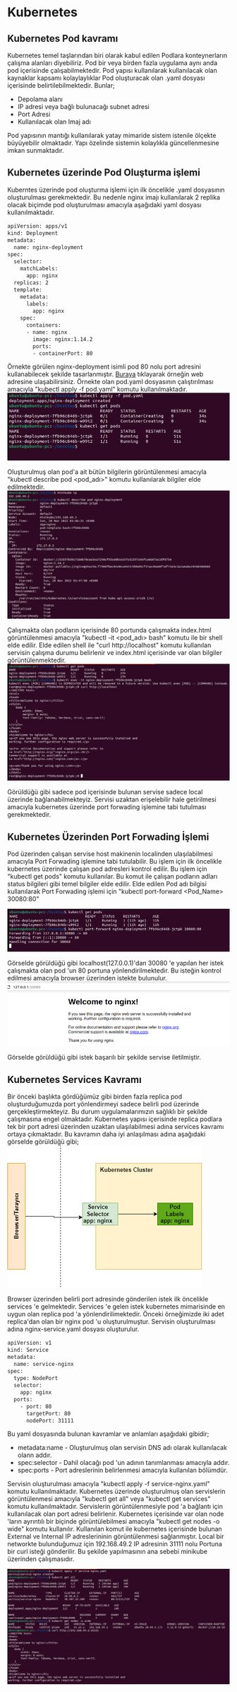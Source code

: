 # Kubernetes

## Kubernetes Pod kavramı 

Kubernetes temel taşlarından biri olarak kabul edilen Podlara konteynerların çalışma alanları diyebiliriz. Pod bir veya birden fazla uygulama aynı anda pod içerisinde çalışabilmektedir. Pod yapısı kullanılarak kullanılacak olan kaynaklar kapsamı kolaylaylıklar Pod oluşturacak olan .yaml dosyası içerisinde belirtilebilmektedir. Bunlar;
* Depolama alanı
* IP adresi veya bağlı bulunacağı subnet adresi
* Port Adresi
* Kullanılacak olan Imaj adı

Pod yapısının mantığı kullanılarak yatay mimaride sistem istenile ölçekte büyüyebilir olmaktadır. Yapı özelinde sistemin kolaylıkla güncellenmesine imkan sunmaktadır.

## Kubernetes üzerinde Pod Oluşturma işlemi 

Kuberntes üzerinde pod oluşturma işlemi için ilk öncelikle .yaml dosyasının oluşturulması gerekmektedir. Bu nedenle nginx imajı kullanılarak 2 replika olacak biçimde pod oluşturulması amacıyla aşağıdaki yaml dosyası kullanılmaktadır.
```
apiVersion: apps/v1
kind: Deployment
metadata:
  name: nginx-deployment
spec:
  selector:
    matchLabels:
      app: nginx
  replicas: 2 
  template:
    metadata:
      labels:
        app: nginx
    spec:
      containers:
      - name: nginx
        image: nginx:1.14.2
        ports:
        - containerPort: 80
```
Örnekte görülen nginx-deployment isimli pod 80 nolu port adresini kullanabilecek şekilde tasarlanmıştır. [Buraya](https://kubernetes.io/docs/tasks/run-application/run-stateless-application-deployment/) tıklayarak örneğin web adresine ulaşabilirsiniz. Örnekte olan pod.yaml dosyasının çalıştırılması amacıyla "kubectl apply  -f pod.yaml" komutu kullanılmaktadır.
![](https://github.com/mrtyildiz/Blog-Post/blob/main/Kubernetes/img/20.png?raw=true)

Oluşturulmuş olan pod'a ait bütün bilgilerin görüntülenmesi amacıyla "kubectl describe pod <pod_adı>" komutu kullanılarak bilgiler elde edilmektedir.
![](https://github.com/mrtyildiz/Blog-Post/blob/main/Kubernetes/img/21.png?raw=true)

Çalışmakta olan podların içerisinde 80 portunda çalışmakta index.html görüntülenmesi amacıyla "kubectl -it <pod_adı> bash" komutu ile bir shell elde edilir. Elde edilen shell ile "curl http://localhost" komutu kullanılan servisin çalışma durumu belirlenir ve index.html içerisinde var olan bilgiler görüntülenmektedir.
![](https://github.com/mrtyildiz/Blog-Post/blob/main/Kubernetes/img/22.png?raw=true)

Görüldüğü gibi sadece pod içerisinde bulunan servise sadece local üzerinde bağlanabilmekteyiz. Servisi uzaktan erişelebilir hale getirilmesi amacıyla kubernetes üzerinde  port forwading işlemine tabi tutulması gerekmektedir.

## Kubernetes Üzerinden Port Forwading İşlemi

Pod üzerinden çalışan servise host makinenin localinden ulaşılabilmesi amacıyla Port Forwading işlemine tabi tutulabilir. Bu işlem için ilk öncelikle kubernetes üzerinde çalışan pod adresleri kontrol edilir. Bu işlem için "kubectl get pods" komutu kullanılar. Bu komut ile çalışan podların adları status bilgileri gibi temel bilgiler elde edilir. Elde edilen Pod adı bilgisi kullanılarak Port Forwading işlemi için "kubectl port-forward <Pod_Name> 30080:80"

![](https://github.com/mrtyildiz/Blog-Post/blob/main/Kubernetes/img/23.png?raw=true)

Görselde görüldüğü gibi localhost(127.0.0.1)'dan 30080 'e yapılan her istek çalışmakta olan pod 'un 80 portuna yönlendirilmektedir. Bu isteğin kontrol edilmesi amacıyla browser üzerinden istekte bulunulur.
![](https://github.com/mrtyildiz/Blog-Post/blob/main/Kubernetes/img/24.png?raw=true)

Görselde görüldüğü gibi istek başarılı bir şekilde servise iletilmiştir.

## Kubernetes Services Kavramı 

Bir önceki başlıkta gördüğümüz gibi birden fazla replica pod oluşturduğumuzda port yönlendirmeyi sadece belirli pod üzerinde gerçekleştirmekteyiz. Bu durum uygulamalarımızın sağlıklı bir şekilde çalışmasına engel olmaktadır. Kubernetes yapısı içerisinde replica podlara tek bir port adresi üzerinden uzaktan ulaşılabilmesi adına services kavramı ortaya çıkmaktadır. Bu kavramın daha iyi anlaşılması adına aşağıdaki görselde görüldüğü gibi;
![](https://github.com/mrtyildiz/Blog-Post/blob/main/Kubernetes/img/25.png?raw=true)

Browser üzerinden belirli port adresinde gönderilen istek ilk öncelikle services 'e gelmektedir. Services 'e gelen istek kubernetes mimarisinde en uygun olan replica pod 'a yönlendirilimektedir. Önceki örneğimizde iki adet replica'dan olan bir nginx pod 'u oluşturulmuştur. Servisin oluşturulması adına nginx-service.yaml dosyası oluşturulur.
```
apiVersion: v1
kind: Service
metadata:
  name: service-nginx
spec:
  type: NodePort
  selector:
    app: nginx
  ports:
    - port: 80
      targetPort: 80
      nodePort: 31111
```

Bu yaml dosyasında bulunan kavramlar ve anlamları aşağıdaki gibidir;

* metadata:name - Oluşturulmuş olan servisin DNS adı olarak kullanılacak olann addır.
* spec:selector - Dahil olacağı pod 'un adının tanımlanması amacıyla addır.
* spec:ports - Port adreslerinin belirlenmesi amacıyla kullanılan bölümdür.

Servisin oluşturulması amacıyla "kubectl apply -f service-nginx.yaml" komutu kullanılmaktadır. Kubernetes üzerinde oluşturulmuş olan servislerin görüntülenmesi amacıyla "kubectl get all" veya "kubectl get services" komutu kullanılmaktadır. Servislerin görüntülenmesiyle pod 'a bağlantı için kullanılacak olan port adresi belirlenir. Kubernetes içerisinde var olan node 'ların ayrıntılı bir biçinde görüntülebilmesi amacıyla "kubectl get nodes -o wide" komutu kullanılır. Kullanılan komut ile kubernetes içerisinde bulunan External ve Internal IP adreslerininin görüntülenmesi sağlanmıştır. Local bir networkte bulunduğumuz için 192.168.49.2 IP adresinin 31111 nolu Portuna bir curl isteği gönderilir. Bu şekilde yapılmasının ana sebebi minikube üzerinden çalışmasıdır.

![](https://github.com/mrtyildiz/Blog-Post/blob/main/Kubernetes/img/26.png?raw=true)

